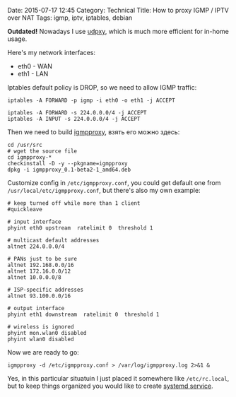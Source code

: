 Date: 2015-07-17 12:45
Category: Technical
Title: How to proxy IGMP / IPTV over NAT
Tags: igmp, iptv, iptables, debian

**Outdated!** Nowadays I use [udpxy](http://www.udpxy.com/index-en.html), which is much more efficient for in-home usage.

Here's my network interfaces:

- eth0 - WAN
- eth1 - LAN

Iptables default policy is DROP, so we need to allow IGMP traffic:

```
iptables -A FORWARD -p igmp -i eth0 -o eth1 -j ACCEPT

iptables -A FORWARD -s 224.0.0.0/4 -j ACCEPT
iptables -A INPUT -s 224.0.0.0/4 -j ACCEPT
```

Then we need to build [igmpproxy](http://sourceforge.net/projects/igmpproxy/), взять его можно здесь:

```
cd /usr/src
# wget the source file
cd igmpproxy-*
checkinstall -D -y --pkgname=igmpproxy
dpkg -i igmpproxy_0.1-beta2-1_amd64.deb
```

Customize config in `/etc/igmpproxy.conf`, you could get default one from `/usr/local/etc/igmpproxy.conf`, but there's also my own example:

```
# keep turned off while more than 1 client
#quickleave

# input interface
phyint eth0 upstream  ratelimit 0  threshold 1

# multicast default addresses
altnet 224.0.0.0/4

# PANs just to be sure
altnet 192.168.0.0/16
altnet 172.16.0.0/12
altnet 10.0.0.0/8

# ISP-specific addresses
altnet 93.100.0.0/16

# output interface
phyint eth1 downstream  ratelimit 0  threshold 1

# wireless is ignored
phyint mon.wlan0 disabled
phyint wlan0 disabled
```

Now we are ready to go:

```
igmpproxy -d /etc/igmpproxy.conf > /var/log/igmpproxy.log 2>&1 &
```

Yes, in this particular situatuin I just placed it somewhere like `/etc/rc.local`, but to keep things organized you would like to create [systemd service](https://www.devdungeon.com/content/creating-systemd-service-files).
